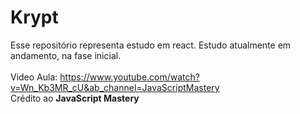 # Krypt

Esse repositório representa estudo em react. Estudo atualmente em andamento, na fase inicial.
<br>
<br>
Video Aula: https://www.youtube.com/watch?v=Wn_Kb3MR_cU&ab_channel=JavaScriptMastery
<br>
Crédito ao <strong>JavaScript Mastery</strong>
